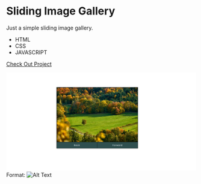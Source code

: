 # Sliding Image Gallery

Just a simple sliding image gallery.

* HTML
* CSS
* JAVASCRIPT

[Check Out Project](https://philiphinch.github.io/sliding-gallery/)

![GitHub Logo](/images/preview.png)
Format: ![Alt Text](url)



